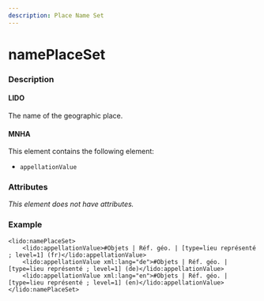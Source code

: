 ```yaml
---
description: Place Name Set
---
```


# namePlaceSet

### Description

#### LIDO

The name of the geographic place.

#### MNHA

This element contains the following element:

* `appellationValue`

### Attributes

_This element does not have attributes._

### Example

```markup
<lido:namePlaceSet>
    <lido:appellationValue>#Objets | Réf. géo. | [type=lieu représenté ; level=1] (fr)</lido:appellationValue>
    <lido:appellationValue xml:lang="de">#Objets | Réf. géo. | [type=lieu représenté ; level=1] (de)</lido:appellationValue>
    <lido:appellationValue xml:lang="en">#Objets | Réf. géo. | [type=lieu représenté ; level=1] (en)</lido:appellationValue>
</lido:namePlaceSet>
```



